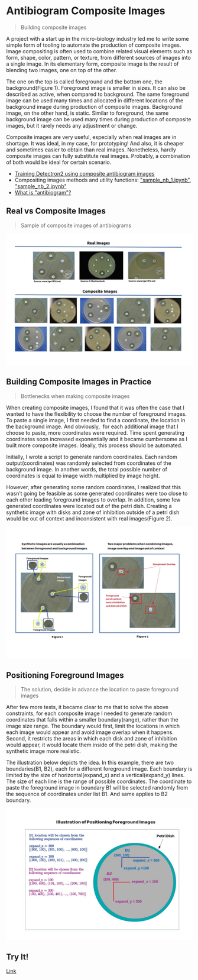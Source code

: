 # Antibiogram Composite Images  
> Building composite images


A project with a start up in the micro-biology industry led me to write
some simple form of tooling to automate the production of composite images.  Image compositing is often used to combine related visual elements such as form, shape, color, pattern, or texture, from different sources of images into a single image.  In its elementary form, composite image is the result of blending two images, one on top of the other.<br>

The one on the top is called foreground and the bottom one, the background(Figure 1).  Foreground image is smaller in sizes.  It can also be described as active, when compared to background.  The same foreground image can be used many times and allocated in different locations of the background image during production of composite images.  Background image, on the other hand, is static.  Similar to foreground, the same background image can be used many times during production of composite images, but it rarely needs any adjustment or change.<br>

Composite images are very useful, especially when real images are in shortage.  It was ideal, in my case, for prototyping!   And also, it is cheaper and sometimes easier to obtain than real images.  Nonetheless, hardly composite images can fully substitute real images.  Probably, a combination of both would be ideal for certain scenario.<br> 


* [Training Detectron2 using composite antibiogram images]()<br>
* Compositing images methods and utility functions: ["sample_nb_1.ipynb"](), ["sample_nb_2.ipynb"]()<br>
* [What is "antibiogram"?]()<br>

## Real vs Composite Images
> Sample of composite images of antibiograms




<img src="https://github.com/chho-work/syntheticReplica/blob/main/assets/real_composite.jpg?raw=True"/>



## Building Composite Images in Practice
> Bottlenecks when making composite images

When creating composite images, I found that it was often the case that I wanted to have the flexibility to choose the number of foreground images. To paste a single  image, I first needed to find a coordinate, the location in the background image.  And obviously,  for each additional image that I choose to paste, more coordinates were required. Time spent generating coordinates soon increased exponentially and it became cumbersome as I built more composite images.   Ideally, this process should be automated.<br>

Initially, I wrote a script to generate random coordinates.  Each random output(coordinates) was randomly selected from coordinates of the background image. In another words, the total possible number of coordinates is equal to image width multiplied by image height.<br>

However, after generating some random coordinates, I realized that this wasn’t going be feasible as some generated coordinates were too close to each other leading foreground images to overlap.  In addition, some few generated coordinates were located out of the petri dish.  Creating a synthetic image with disks and zone of inhibition outside of a petri dish would be out of context and inconsistent with real images(Figure 2).<br>




<img src="https://github.com/chho-work/syntheticReplica/blob/main/assets/composite_image_explain.jpg?raw=True"/>



## Positioning Foreground Images
> The solution, decide in advance the location to paste foreground images

After few more tests, it became clear to me that to solve the above constraints, for each composite image I needed to generate random coordinates that falls within a smaller boundary(range), rather than the image size range.  The boundary would first, limit the locations in which each image would appear and avoid image overlap when it happens. Second, it restricts the areas in which each disk and zone of inhibition would appear, it would locate them inside of the petri dish, making the synthetic image more realistic.<br>

The illustration below depicts the idea.  In this example, there are two boundaries(B1, B2), each for a different foreground image.  Each boundary is limited by the size of horizontal(expand_x) and a vertical(expand_y) lines.  The size of each line is the range of possible coordinates.  The coordinate to paste the foreground image in boundary B1 will be selected randomly from the sequence of coordinates under list B1. And same applies to B2 boundary.<br> 




<img src="https://github.com/chho-work/syntheticReplica/blob/main/assets/positioning.jpg?raw=True"/>



## Try It!
[Link]()

